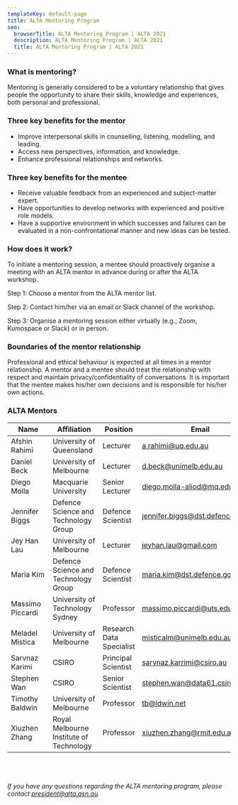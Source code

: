 ```yaml
---
templateKey: default-page
title: ALTA Mentoring Program
seo:
  browserTitle: ALTA Mentoring Program | ALTA 2021
  description: ALTA Mentoring Program | ALTA 2021
  title: ALTA Mentoring Program | ALTA 2021
---
```

### What is mentoring?
Mentoring is generally considered to be a voluntary relationship that gives people the
opportunity to share their skills, knowledge and experiences, both personal and professional.


### Three key benefits for the mentor
* Improve interpersonal skills in counselling, listening, modelling, and leading.
* Access new perspectives, information, and knowledge.
* Enhance professional relationships and networks.

### Three key benefits for the mentee
* Receive valuable feedback from an experienced and subject-matter expert.
* Have opportunities to develop networks with experienced and positive role models. 
* Have a supportive environment in which successes and failures can be evaluated in a non-confrontational manner and new ideas can be tested.

### How does it work?
To initiate a mentoring session, a mentee should proactively organise a meeting with an ALTA mentor in advance during or after the ALTA workshop. 

Step 1: Choose a mentor from the ALTA mentor list.

Step 2: Contact him/her via an email or Slack channel of the workshop. 

Step 3: Organise a mentoring session either virtually (e.g., Zoom, Kumospace or Slack) or in person.

### Boundaries of the mentor relationship
Professional and ethical behaviour is expected at all times in a mentor relationship. A mentor and a mentee should treat the relationship with respect and maintain privacy/confidentiality of conversations. It is important that the mentee makes his/her own decisions and is responsible for his/her own actions. 

### ALTA Mentors
| Name             | Affiliation                             | Position                 | Email                             |
|------------------------------|-----------------------------------------|--------------------------|-----------------------------------|
| Afshin Rahimi    | University of Queensland                | Lecturer                 | a.rahimi@uq.edu.au                |
| Daniel Beck      | University of Melbourne                 | Lecturer                 | d.beck@unimelb.edu.au             |
| Diego Molla      | Macquarie University                    | Senior Lecturer          | diego.molla-aliod@mq.edu.au       |
| Jennifer Biggs   | Defence Science and Technology Group&nbsp;&nbsp;    | Defence Scientist        | jennifer.biggs@dst.defence.gov.au |
| Jey Han Lau      | University of Melbourne                 | Lecturer                 | jeyhan.lau@gmail.com              |
| Maria Kim        | Defence Science and Technology Group&nbsp;&nbsp;    | Defence Scientist        | maria.kim@dst.defence.gov.au      |
| Massimo Piccardi&nbsp;&nbsp;&nbsp;&nbsp;| University of Technology Sydney         | Professor                | massimo.piccardi@uts.edu.au       |
| Meladel Mistica  | University of Melbourne                 | Research Data Specialist | misticalm@unimelb.edu.au          |
| Sarvnaz Karimi   | CSIRO                                   | Principal Scientist         | sarvnaz.karrimi@csiro.au          |
| Stephen Wan      | CSIRO                                   | Senior Scientist         | stephen.wan@data61.csiro.au       |
| Timothy Baldwin  | University of Melbourne                 | Professor                | tb@ldwin.net                      |
| Xiuzhen Zhang    | Royal Melbourne Institute of Technology&nbsp;&nbsp; | Professor                | xiuzhen.zhang@rmit.edu.au         |


<br><br><br>
_If you have any questions regarding the ALTA mentoring program, please contact president@alta.asn.au._
